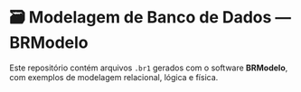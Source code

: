 # 🗃️ Modelagem de Banco de Dados — BRModelo

Este repositório contém arquivos `.br1` gerados com o software **BRModelo**, com exemplos de modelagem relacional, lógica e física.

